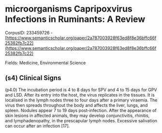 # microorganisms Capripoxvirus Infections in Ruminants: A Review

CorpusID: 233459726 - [https://www.semanticscholar.org/paper/2a787003928f63ed8f8e36bffc66f25382fb7c22](https://www.semanticscholar.org/paper/2a787003928f63ed8f8e36bffc66f25382fb7c22)

Fields: Medicine, Environmental Science

## (s4) Clinical Signs
(p4.0) The incubation period is 4 to 8 days for SPV and 4 to 15 days for GPV and LSD. After its entry into the host, the virus replicates in the tissues. It is localised in the lymph nodes three to four days after a primary viraemia. The virus then spreads throughout the body and affects the liver, lungs, and spleen. Nodules appear 7 to 19 days post-infection. After the appearance of skin lesions in affected animals, they may develop conjunctivitis, rhinitis, and lymphadenopathy, in the prescapular lymph nodes. Excessive salivation can occur after an infection [17].
